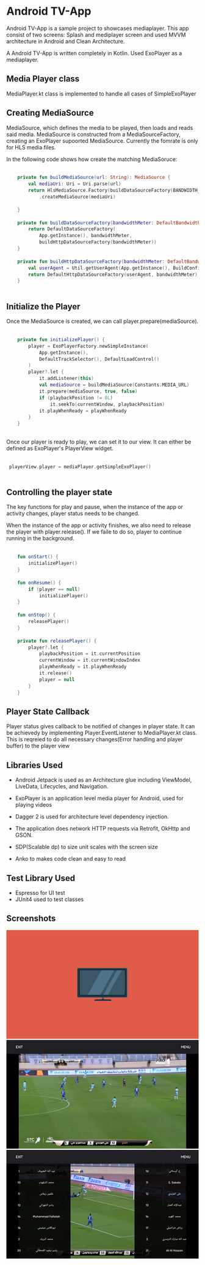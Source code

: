 # Android TV-App 

Android TV-App is a sample project to showcases mediaplayer. This app consist of two screens: Splash and mediplayer screen and used MVVM architecture in Android and Clean Architecture.

A Android TV-App is written completely in Kotlin. Used ExoPlayer as a mediaplayer.

Media Player class
-------------------------

MediaPlayer.kt class is implemented to handle all cases of SimpleExoPlayer

Creating MediaSource
--------------------

MediaSource, which defines the media to be played, then loads and reads said media. MediaSource is constructed from a MediaSourceFactory, 
creating an ExoPlayer supoorted MediaSource. Currently the fomrate is only for HLS media files.

In the following code shows how create the matching MediaSoruce:

```kotlin

	private fun buildMediaSource(url: String): MediaSource {
        val mediaUri: Uri = Uri.parse(url)
        return HlsMediaSource.Factory(buildDataSourceFactory(BANDWIDTH_METER))
            .createMediaSource(mediaUri)
		
	}

	private fun buildDataSourceFactory(bandwidthMeter: DefaultBandwidthMeter?): DataSource.Factory? {
        return DefaultDataSourceFactory(
            App.getInstance(), bandwidthMeter,
            buildHttpDataSourceFactory(bandwidthMeter))
	}
	
	private fun buildHttpDataSourceFactory(bandwidthMeter: DefaultBandwidthMeter?): HttpDataSource.Factory? {
        val userAgent = Util.getUserAgent(App.getInstance(), BuildConfig.APPLICATION_ID)
        return DefaultHttpDataSourceFactory(userAgent, bandwidthMeter)
	}
	
```

Initialize the Player
----------------------

Once the MediaSource is created, we can call player.prepare(mediaSource).

```kotlin

	private fun initializePlayer() {
        player = ExoPlayerFactory.newSimpleInstance(
            App.getInstance(),
            DefaultTrackSelector(), DefaultLoadControl()
        )
        player?.let {
            it.addListener(this)
            val mediaSource = buildMediaSource(Constants.MEDIA_URL)
            it.prepare(mediaSource, true, false)
            if (playbackPosition != 0L)
                it.seekTo(currentWindow, playbackPosition)
            it.playWhenReady = playWhenReady
        }
    }
	
```

Once our player is ready to play, we can set it to our view. It can either be defined as ExoPlayer's PlayerView widget.
 
```kotlin
 
 playerView.player = mediaPlayer.getSimpleExoPlayer()
 
```

Controlling the player state
----------------------------

The key functions for play and pause, when the instance of the app or activity changes, player status needs to be changed.

When the instance of the app or activity finishes, we also need to release the player with player.release(). If we faile to do so, player to continue running in the background.

```kotlin

    fun onStart() {
        initializePlayer()
    }

    fun onResume() {
        if (player == null)
            initializePlayer()
    }

    fun onStop() {
        releasePlayer()
    }

	private fun releasePlayer() {
        player?.let {
            playbackPosition = it.currentPosition
            currentWindow = it.currentWindowIndex
            playWhenReady = it.playWhenReady
            it.release()
            player = null
        }
    }
```

Player State Callback
---------------------

Player status gives callback to be notified of changes in player state. It can be achievedy by implementing Player.EventListener to MediaPlayer.kt class. This is reqreied to do all necessary changes(Error handling and player buffer) to the player view


Libraries Used
--------------

*  Android Jetpack is used as an Architecture glue including ViewModel, LiveData, Lifecycles, and Navigation.

*  ExoPlayer is an application level media player for Android, used for playing videos  

*  Dagger 2 is used for architecture level dependency injection.

*  The application does network HTTP requests via Retrofit, OkHttp and GSON.

*  SDP(Scalable dp) to size unit scales with the screen size

*  Anko  to makes code clean and easy to read


Test Library Used
-----------------

*  Espresso for UI test
*  JUnit4 used to test classes

Screenshots
-----------

![AndroidTVSplashScreen](screenshots/Screenshot_1.png "Splash Screen")
![PlayerScreen](screenshots/Screenshot_2.png "Player Screen")
![Menu](screenshots/Screenshot_3.png "Menu Item")

